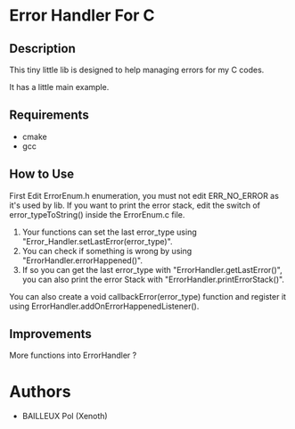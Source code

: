 # Error Handler For C
## Description
This tiny little lib is designed to help managing errors for my C codes.

It has a little main example.
## Requirements
* cmake
* gcc
## How to Use
First Edit ErrorEnum.h enumeration, you must not edit ERR_NO_ERROR as it's used by lib.
If you want to print the error stack, edit the switch of error_typeToString() inside the ErrorEnum.c file.

1. Your functions can set the last error_type using "Error_Handler.setLastError(error_type)".
2. You can check if something is wrong by using "ErrorHandler.errorHappened()".
3. If so you can get the last error_type with "ErrorHandler.getLastError()", you can also print the error Stack with "ErrorHandler.printErrorStack()".

You can also create a void callbackError(error_type) function and register it using ErrorHandler.addOnErrorHappenedListener().


## Improvements
More functions into ErrorHandler ?

# Authors
* BAILLEUX Pol (Xenoth) 
